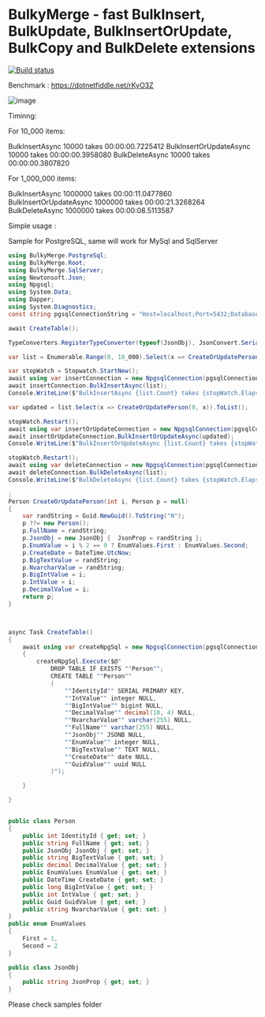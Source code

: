 BulkyMerge - fast BulkInsert, BulkUpdate, BulkInsertOrUpdate, BulkCopy and BulkDelete extensions
========================================

[![Build status](https://ci.appveyor.com/api/projects/status/iylj7wjrak5866i6?svg=true)](https://ci.appveyor.com/project/filipppka/dapper-fastbulkoperations)

Benchmark :
https://dotnetfiddle.net/rKyO3Z

![image](https://github.com/user-attachments/assets/d2f1b9fc-e87c-44a6-b545-f0bf23b5c096)

Timinng:

For 10_000 items:

BulkInsertAsync 10000 takes 00:00:00.7225412
BulkInsertOrUpdateAsync 10000 takes 00:00:00.3958080
BulkDeleteAsync 10000 takes 00:00:00.3807820

For 1_000_000 items:

BulkInsertAsync 1000000 takes 00:00:11.0477860
BulkInsertOrUpdateAsync 1000000 takes 00:00:21.3268264
BulkDeleteAsync 1000000 takes 00:00:08.5113587

Simple usage :

Sample for PostgreSQL, same will work for MySql and SqlServer

```csharp
using BulkyMerge.PostgreSql;
using BulkyMerge.Root;
using BulkyMerge.SqlServer;
using Newtonsoft.Json;
using Npgsql;
using System.Data;
using Dapper;
using System.Diagnostics;
const string pgsqlConnectionString = "Host=localhost;Port=5432;Database=postgres;Username=postgres;Password=YourPassword;";

await CreateTable();

TypeConverters.RegisterTypeConverter(typeof(JsonObj), JsonConvert.SerializeObject);

var list = Enumerable.Range(0, 10_000).Select(x => CreateOrUpdatePerson(x)).ToList();

var stopWatch = Stopwatch.StartNew();
await using var insertConnection = new NpgsqlConnection(pgsqlConnectionString); // MysqlConenction or NpgsqlConnection
await insertConnection.BulkInsertAsync(list);
Console.WriteLine($"BulkInsertAsync {list.Count} takes {stopWatch.Elapsed}");

var updated = list.Select(x => CreateOrUpdatePerson(0, x)).ToList();

stopWatch.Restart();
await using var insertOrUpdateConnection = new NpgsqlConnection(pgsqlConnectionString); // MysqlConenction or NpgsqlConnection
await insertOrUpdateConnection.BulkInsertOrUpdateAsync(updated);
Console.WriteLine($"BulkInsertOrUpdateAsync {list.Count} takes {stopWatch.Elapsed}");

stopWatch.Restart();
await using var deleteConnection = new NpgsqlConnection(pgsqlConnectionString); // MysqlConenction or NpgsqlConnection
await deleteConnection.BulkDeleteAsync(list);
Console.WriteLine($"BulkDeleteAsync {list.Count} takes {stopWatch.Elapsed}");

;
Person CreateOrUpdatePerson(int i, Person p = null)
{
    var randString = Guid.NewGuid().ToString("N");
    p ??= new Person();
    p.FullName = randString;
    p.JsonObj = new JsonObj {  JsonProp = randString };
    p.EnumValue = i % 2 == 0 ? EnumValues.First : EnumValues.Second;
    p.CreateDate = DateTime.UtcNow;
    p.BigTextValue = randString;
    p.NvarcharValue = randString;
    p.BigIntValue = i;
    p.IntValue = i;
    p.DecimalValue = i;
    return p;
}



async Task CreateTable()
{
    await using var createNpgSql = new NpgsqlConnection(pgsqlConnectionString);
    {
        createNpgSql.Execute($@"
            DROP TABLE IF EXISTS ""Person"";
            CREATE TABLE ""Person""
            (
                ""IdentityId"" SERIAL PRIMARY KEY,
                ""IntValue"" integer NULL,
                ""BigIntValue"" bigint NULL,
                ""DecimalValue"" decimal(10, 4) NULL,
                ""NvarcharValue"" varchar(255) NULL,
                ""FullName"" varchar(255) NULL,
                ""JsonObj"" JSONB NULL,
                ""EnumValue"" integer NULL,
                ""BigTextValue"" TEXT NULL,
                ""CreateDate"" date NULL,
                ""GuidValue"" uuid NULL
            )");

    }

}


public class Person
{
    public int IdentityId { get; set; }
    public string FullName { get; set; }
    public JsonObj JsonObj { get; set; }
    public string BigTextValue { get; set; }
    public decimal DecimalValue { get; set; }
    public EnumValues EnumValue { get; set; }
    public DateTime CreateDate { get; set; }
    public long BigIntValue { get; set; }
    public int IntValue { get; set; }
    public Guid GuidValue { get; set; }
    public string NvarcharValue { get; set; }
}
public enum EnumValues
{
    First = 1,
    Second = 2
}

public class JsonObj
{
    public string JsonProp { get; set; }
}
```
Please check samples folder





